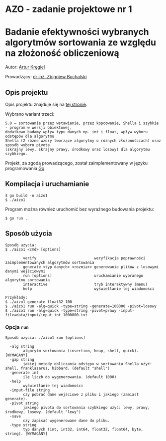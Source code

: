 # AZO - zadanie projektowe nr 1
# Badanie efektywności wybranych algorytmów sortowania ze względu na złożoność obliczeniową

Autor: [Artur Kręgiel](https://github.com/arkregiel)

Prowadzący: [dr inż. Zbigniew Buchalski](https://wit.pwr.edu.pl/wydzial/struktura-organizacyjna/pracownicy/zbigniew-buchalski)

## Opis projektu

Opis projektu znajduje się na [tej stronie](http://dariusz.banasiak.staff.iiar.pwr.wroc.pl/azo/AZO_lista1.pdf).

Wybrano wariant trzeci:

```
5.0 – sortowanie przez wstawianie, przez kopcowanie, Shella i szybkie - program w wersji obiektowej,
dodatkowo badamy wpływ typu danych np. int i float, wpływ wyboru odstępów dla algorytmu
Shella (2 różne wzory tworzące algorytmy o różnych złożonościach) oraz sposób wyboru pivota
(skrajny lewy, skrajny prawy, środkowy oraz losowy) dla algorytmu szybkiego.
```

Projekt, za zgodą prowadzącego, został zaimplementowany w języku programowania [Go](https://go.dev/).

## Kompilacja i uruchamianie

```
$ go build -o aizo1
$ ./aizo1
```

Program można również uruchomić bez wyraźnego budowania projektu:

```
$ go run .
```

## Sposób użycia

```
Sposób użycia:
$ ./aizo1 <cmd> [options]

        verify                          weryfikacja poprawności zaimplementowanych algorytmów sortowania
        generate <typ danych> <rozmiar> generowanie plików z losowymi danymi wejściowymi
        run [options]                   uruchamianie wybranego algorytmu sortowania
        interactive                     tryb interaktywny (menu)
        help                            wyświetlanie tej wiadomości

Przykłady:
$ ./aizo1 generate float32 100
$ ./aizo1 run -alg=quick -type=string -generate=100000 -pivot=losowy
$ ./aizo1 run -alg=quick -type=string -pivot=prawy -input-file=data/input/input_int_1000000.txt
```

### Opcja `run`

```
Sposób użycia: ./aizo1 run [options]

  -alg string
        algorytm sortowania (insertion, heap, shell, quick). [WYMAGANY]
  -gap string
        jakiej metody obliczania odstępu w sortowaniu Shella użyć: shell, franklazarus, hibbard. (default "shell")
  -generate int
        ile liczb do wygenerowania. (default 1000)
  -help
        wyświetlanie tej wiadomości
  -input-file string
        czy pobrać dane wejściowe z pliku i jakiego (zamiast generate).
  -pivot string
        jakiego pivota do sortowania szybkiego użyć: lewy, prawy, środkowy, losowy. (default "lewy")
  -save
        czy zapisać wygenerowane dane do pliku.
  -type string
        typ danych (int, int32, int64, float32, float64, byte, string). [WYMAGANY]
```
